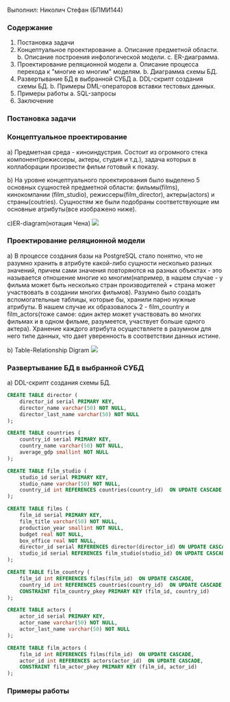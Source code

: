  Выполнил: Николич Стефан (БПМИ144)
 
 ### Содержание
 
1. Постановка задачи
2. Концептуальное проектирование
    a. Описание предметной области.
    b. Описание построения инфологической модели.
    c. ER-диаграмма.
3. Проектирование реляционной модели
    a. Описание процесса перехода к "многие ко многим" моделям.
    b. Диаграмма схемы БД.
4. Развертывание БД в выбранной СУБД
    a. DDL-скрипт создания схемы БД.
    b. Примеры DML-операторов вставки тестовых данных.
5. Примеры работы
    a. SQL-запросы
6. Заключение

### Постановка задачи



### Концептуальное проектирование
a) Предметная среда - киноиндустрия. Состоит из огромного стека компонент(режиссеры, актеры, студия и т.д.), задача которых в коллаборации произвести фильм готовый к показу. 

b) На уровне концептуального проектирования было выделено 5 основных сущностей предметной области: фильмы(films), кинокомпании (film\_studio), режиссеры(film\_director), актеры(actors) и страны(coutries). Сущностям же были подобраны соответствующие им основные атрибуты(все изображено ниже).

c)ER-diagram(нотация Чена)
![](http://i.imgur.com/tUR8cDS.png)

### Проектирование реляционной модели
a) В процессе создания базы на PostgreSQL стало понятно, что не разумно хранить в атрибуте какой-либо сущности несколько разных значений, причем сами значения повторяются на разных объектах - это называется отношение многие ко многим(например, в нашем случае - у фильма может быть несколько стран производителей + страна может участвовать в создании многих фильмов). Разумно было создать вспомогательные таблицы, которые бы, хранили парно нужные атрибуты. В нашем случае их образовалось 2 - film\_country и film\_actors(тоже самое: один актер может участвовать во многих фильмах и в одном фильме, разумеется, участвует больше одного актера). Хранение каждого атрибута осуществляете в разумном для него типе данных, что дает уверенность в соответствии данных истине.

b) Table-Relationship Digram
![](http://i.imgur.com/cifmDXL.png)



### Развертывание БД в выбранной СУБД
a) DDL-скрипт создания схемы БД.
```sql
CREATE TABLE director (
	director_id serial PRIMARY KEY,
	director_name varchar(50) NOT NULL,
	director_last_name varchar(50) NOT NULL
);

CREATE TABLE countries (
	country_id serial PRIMARY KEY,
    country_name varchar(50) NOT NULL,
	average_gdp smallint NOT NULL
);

CREATE TABLE film_studio (
	studio_id serial PRIMARY KEY,
	studio_name varchar(50) NOT NULL,
	country_id int REFERENCES countries(country_id)  ON UPDATE CASCADE
);

CREATE TABLE films (
	film_id serial PRIMARY KEY,
    film_title varchar(50) NOT NULL,
	production_year smallint NOT NULL,
	budget real NOT NULL,
	box_office real NOT NULL,
	director_id serial REFERENCES director(director_id) ON UPDATE CASCADE,
	studio_id serial REFERENCES film_studio(studio_id) ON UPDATE CASCADE
);

CREATE TABLE film_country (
	film_id int REFERENCES films(film_id)  ON UPDATE CASCADE,
    country_id int REFERENCES countries(country_id)  ON UPDATE CASCADE,
	CONSTRAINT film_country_pkey PRIMARY KEY (film_id, country_id)
);

CREATE TABLE actors (
	actor_id serial PRIMARY KEY,
	actor_name varchar(50) NOT NULL,
	actor_last_name varchar(50) NOT NULL
);

CREATE TABLE film_actors (
	film_id int REFERENCES films(film_id)  ON UPDATE CASCADE,
    actor_id int REFERENCES actors(actor_id)  ON UPDATE CASCADE,
	CONSTRAINT film_actor_pkey PRIMARY KEY (film_id, actor_id)
);
```

### Примеры работы


